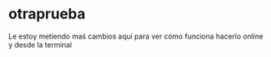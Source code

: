 # otraprueba
Le estoy metiendo maś cambios aquí para ver cómo funciona hacerlo online
y desde la terminal
